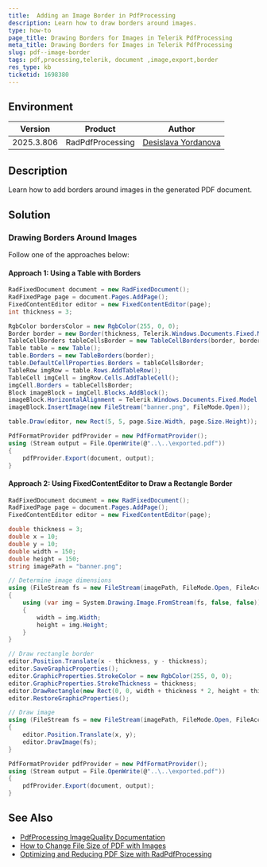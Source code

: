 ```yaml
---
title:  Adding an Image Border in PdfProcessing
description: Learn how to draw borders around images.
type: how-to
page_title: Drawing Borders for Images in Telerik PdfProcessing
meta_title: Drawing Borders for Images in Telerik PdfProcessing
slug: pdf--image-border
tags: pdf,processing,telerik, document ,image,export,border
res_type: kb
ticketid: 1698380
---
```


## Environment

| Version | Product | Author | 
| ---- | ---- | ---- | 
| 2025.3.806| RadPdfProcessing |[Desislava Yordanova](https://www.telerik.com/blogs/author/desislava-yordanova)| 

## Description

Learn how to add borders around images in the generated PDF document.

## Solution

### Drawing Borders Around Images
Follow one of the approaches below:

#### Approach 1: Using a Table with Borders
```csharp
RadFixedDocument document = new RadFixedDocument();
RadFixedPage page = document.Pages.AddPage(); 
FixedContentEditor editor = new FixedContentEditor(page);
int thickness = 3;

RgbColor bordersColor = new RgbColor(255, 0, 0);
Border border = new Border(thickness, Telerik.Windows.Documents.Fixed.Model.Editing.BorderStyle.Single, bordersColor);
TableCellBorders tableCellsBorder = new TableCellBorders(border, border, border, border, null, null);
Table table = new Table();
table.Borders = new TableBorders(border);
table.DefaultCellProperties.Borders = tableCellsBorder;
TableRow imgRow = table.Rows.AddTableRow();
TableCell imgCell = imgRow.Cells.AddTableCell();
imgCell.Borders = tableCellsBorder;
Block imageBlock = imgCell.Blocks.AddBlock();
imageBlock.HorizontalAlignment = Telerik.Windows.Documents.Fixed.Model.Editing.Flow.HorizontalAlignment.Center;
imageBlock.InsertImage(new FileStream("banner.png", FileMode.Open));

table.Draw(editor, new Rect(5, 5, page.Size.Width, page.Size.Height));

PdfFormatProvider pdfProvider = new PdfFormatProvider();
using (Stream output = File.OpenWrite(@"..\..\exported.pdf"))
{
    pdfProvider.Export(document, output);
}
```

#### Approach 2: Using FixedContentEditor to Draw a Rectangle Border
```csharp
RadFixedDocument document = new RadFixedDocument();
RadFixedPage page = document.Pages.AddPage();
FixedContentEditor editor = new FixedContentEditor(page);

double thickness = 3; 
double x = 10; 
double y = 10; 
double width = 150; 
double height = 150; 
string imagePath = "banner.png";

// Determine image dimensions
using (FileStream fs = new FileStream(imagePath, FileMode.Open, FileAccess.Read))
{
    using (var img = System.Drawing.Image.FromStream(fs, false, false))
    {
        width = img.Width;
        height = img.Height;
    }
}

// Draw rectangle border
editor.Position.Translate(x - thickness, y - thickness);
editor.SaveGraphicProperties();
editor.GraphicProperties.StrokeColor = new RgbColor(255, 0, 0);
editor.GraphicProperties.StrokeThickness = thickness;
editor.DrawRectangle(new Rect(0, 0, width + thickness * 2, height + thickness * 2));
editor.RestoreGraphicProperties();

// Draw image
using (FileStream fs = new FileStream(imagePath, FileMode.Open, FileAccess.Read))
{
    editor.Position.Translate(x, y);
    editor.DrawImage(fs);
}

PdfFormatProvider pdfProvider = new PdfFormatProvider();
using (Stream output = File.OpenWrite(@"..\..\exported.pdf"))
{
    pdfProvider.Export(document, output);
}
```

## See Also
- [PdfProcessing ImageQuality Documentation](https://docs.telerik.com/devtools/document-processing/libraries/radpdfprocessing/concepts/imagequality)
- [How to Change File Size of PDF with Images](https://docs.telerik.com/devtools/document-processing/knowledge-base/pdfprocessing-change-file-size-through-image-quality-and-compression)
- [Optimizing and Reducing PDF Size with RadPdfProcessing](https://docs.telerik.com/devtools/document-processing/knowledge-base/optimize-and-reduce-pdf-size-radpdfprocessing)
